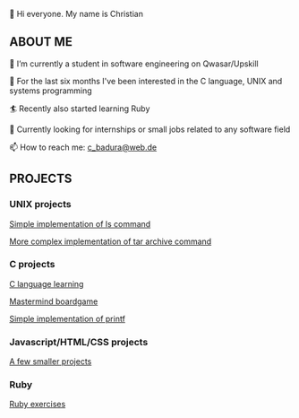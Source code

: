 👋 Hi everyone. My name is Christian

## ABOUT ME 

🌱 I’m currently a student in software engineering on Qwasar/Upskill

👀 For the last six months I've been interested in the C language, UNIX and systems programming

:surfer: Recently also started learning Ruby 

:climbing: Currently looking for internships or small jobs related to any software field


📫 How to reach me: c_badura@web.de

## PROJECTS

### UNIX projects

[Simple implementation of ls command](https://github.com/cbadura/my_ls)

[More complex implementation of tar archive command](https://github.com/cbadura/my_tar)

### C projects

[C language learning](https://github.com/cbadura/C-language)

[Mastermind boardgame](https://github.com/cbadura/my_mastermind)

[Simple implementation of printf](https://github.com/cbadura/my_printf)


### Javascript/HTML/CSS projects

[A few smaller projects](https://github.com/cbadura/Web-Javascript-projects)


### Ruby

[Ruby exercises](https://github.com/cbadura/Ruby)


<!---
cbadura/cbadura is a ✨ special ✨ repository because its `README.md` (this file) appears on your GitHub profile.
You can click the Preview link to take a look at your changes.
--->
